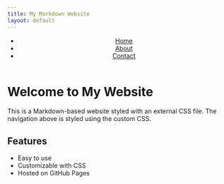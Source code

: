 ```yaml
---
title: My Markdown Website
layout: default
---
```


<!-- Minified version -->
<link rel="stylesheet" href="https://cdn.simplecss.org/simple.min.css">

<!-- Un-Minified version -->
<link rel="stylesheet" href="https://cdn.simplecss.org/simple.css">


<link rel="stylesheet" href="styles.css">

<header>
  <nav>
    <ul>
      <li><a href="index.html" class="current">Home</a></li>
      <li><a href="about.html">About</a></li>
      <li><a href="contact.html">Contact</a></li>
    </ul>
  </nav>
</header>

# Welcome to My Website

This is a Markdown-based website styled with an external CSS file. The navigation above is styled using the custom CSS.

## Features

- Easy to use
- Customizable with CSS
- Hosted on GitHub Pages

